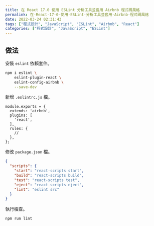 ```yaml
---
title: 在 React 17.0 使用 ESLint 分析工具並套用 Airbnb 程式碼風格
permalink: 在-React-17-0-使用-ESLint-分析工具並套用-Airbnb-程式碼風格
date: 2022-03-24 02:31:43
tags: ["程式設計", "JavaScript", "ESLint", "Airbnb", "React"]
categories: ["程式設計", "JavaScript", "ESLint"]
---
```


## 做法

安裝 `eslint` 依賴套件。

```BASH
npm i eslint \
    eslint-plugin-react \
    eslint-config-airbnb \
    --save-dev
```

新增 `.eslintrc.js` 檔。

```JS
module.exports = {
  extends: 'airbnb',
  plugins: [
    'react',
  ],
  rules: {
    //
  },
};
```

修改 `package.json` 檔。

```JSON
{
  "scripts": {
    "start": "react-scripts start",
    "build": "react-scripts build",
    "test": "react-scripts test",
    "eject": "react-scripts eject",
    "lint": "eslint src"
  }
}
```

執行檢查。

```BASH
npm run lint
```
